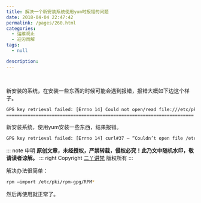 ```yaml
---
title: 解决一个新安装系统使用yum时报错的问题
date: 2018-04-04 22:47:42
permalink: /pages/260.html
categories:
  - 运维观止
  - 迎刃而解
tags:
  - null

description:
---
```


<br><ArticleTopAd></ArticleTopAd>


新安装的系统，在安装一些东西的时候可能会遇到报错，报错大概如下边这个样子。

```sh
GPG key retrieval failed: [Errno 14] Could not open/read file:///etc/pki/rpm-gpg/RPM-GPG-KEY-EPEL
======================================================================
```

新安装系统，使用yum安装一些东西，结果报错。

```sh
GPG key retrieval failed: [Errno 14] curl#37 – “Couldn’t open file /etc/pki/rpm-gpg/RPM-GPG-KEY-Cent
```

::: note 申明
**原创文章<Badge text="eryajf" />，未经授权，严禁转载，侵权必究！此乃文中随机水印，敬请读者谅解。**
::: right
Copyright [二丫讲梵](https://wiki.eryajf.net) 版权所有
:::

解决办法很简单：

```sh
rpm –import /etc/pki/rpm-gpg/RPM*
```

然后再使用就正常了。


<br><ArticleTopAd></ArticleTopAd>
